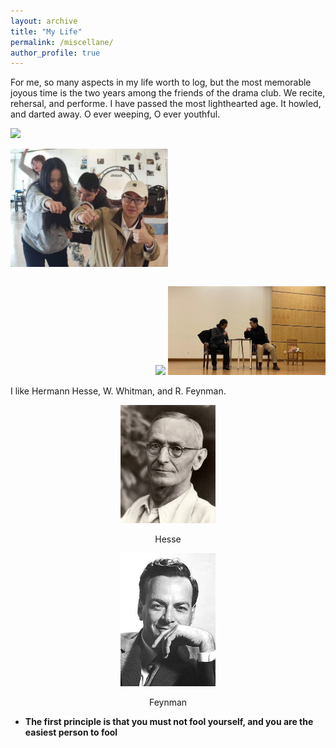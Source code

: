 ```yaml
---
layout: archive
title: "My Life"
permalink: /miscellane/
author_profile: true
---
```


For me, so many aspects in my life worth to log, but the most memorable joyous time is the two years among the friends of the drama club. We recite, rehersal, and performe. I have passed the most lighthearted age. It howled, and darted away. O ever weeping, O ever youthful.

<div style="width:100%;height:50%">

<div style="text-align:left;display:inline-block";> <img src="/_pages/age.jpg"  width="50%" height=""/>

<img src="/_pages/bus.jpg"  width="50%" height=""/></div>

<div style="text-align:right;display:inline-block";>

<img src="/_pages/allofus.jpg"  width="50%" height=""/>

<img src="/_pages/meandhai.jpg"  width="50%" height=""/>

</div>

<p style="text-align:center;"> </p>

<p style="text-align:center;"> </p>

I like Hermann Hesse, W. Whitman, and R. Feynman.

<p style="text-align:center;"> <img src="/_pages/hesse.jpg"  width="30%" height=""/></p>

<p style="text-align:center;"> Hesse </p>

<p style="text-align:center;"> <img src="/_pages/feynman.jpg"  width="30%" height=""/></p>

<p style="text-align:center;"> Feynman </p>

- **The first principle is that you must not fool yourself, and you are the easiest person to fool**
